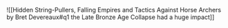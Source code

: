 ![[Hidden String-Pullers, Falling Empires and Tactics Against Horse Archers by Bret Devereaux#q1 the Late Bronze Age Collapse had a huge impact]]

